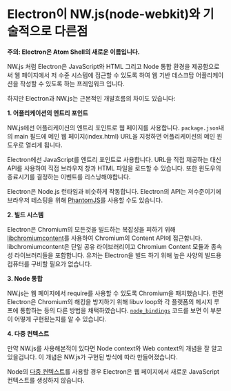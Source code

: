 # Electron이 NW.js(node-webkit)와 기술적으로 다른점

__주의: Electron은 Atom Shell의 새로운 이름입니다.__

NW.js 처럼 Electron은 JavaScript와 HTML 그리고 Node 통합 환경을 제공함으로써
웹 페이지에서 저 수준 시스템에 접근할 수 있도록 하여 웹 기반 데스크탑 어플리케이션을 작성할 수 있도록 하는 프레임워크 입니다.

하지만 Electron과 NW.js는 근본적인 개발흐름의 차이도 있습니다:

__1. 어플리케이션의 엔트리 포인트__

NW.js에선 어플리케이션의 엔트리 포인트로 웹 페이지를 사용합니다.
`package.json`내의 main 필드에 메인 웹 페이지(index.html) URL을 지정하면 어플리케이션의 메인 윈도우로 열리게 됩니다.

Electron에선 JavaScript를 엔트리 포인트로 사용합니다. URL을 직접 제공하는 대신 API를 사용하여 직접 브라우저 창과 HTML 파일을 로드할 수 있습니다.
또한 윈도우의 종료시기를 결정하는 이벤트를 리스닝해야합니다.

Electron은 Node.js 런타임과 비슷하게 작동합니다. Electron의 API는 저수준이기에 브라우저 테스팅을 위해 [PhantomJS](http://phantomjs.org/)를 사용할 수도 있습니다.

__2. 빌드 시스템__

Electron은 Chromium의 모든것을 빌드하는 복잡성을 피하기 위해 [libchromiumcontent](https://github.com/brightray/libchromiumcontent)를 사용하여
Chromium의 Content API에 접근합니다. libchromiumcontent은 단일 공유 라이브러리이고 Chromium Content 모듈과 종속성 라이브러리들을 포함합니다.
유저는 Electron을 빌드 하기 위해 높은 사양의 빌드용 컴퓨터를 구비할 필요가 없습니다.

__3. Node 통합__

NW.js는 웹 페이지에서 require를 사용할 수 있도록 Chromium을 패치했습니다. 한편 Electron은 Chromium의 해킹을 방지하기 위해 libuv loop와 각 플랫폼의 메시지 루프에 통합하는 등의 다른 방법을 채택하였습니다.
[`node_bindings`](../../../../../tree/master/atom/common/) 코드를 보면 이 부분이 어떻게 구현됬는지를 알 수 있습니다.

__4. 다중 컨텍스트__

만약 NW.js를 사용해본적이 있다면 Node context와 Web context의 개념을 잘 알고 있을겁니다. 이 개념은 NW.js가 구현된 방식에 따라 만들어졌습니다.

Node의 [다중 컨텍스트](http://strongloop.com/strongblog/whats-new-node-js-v0-12-multiple-context-execution/)를 사용할 경우 Electron은 웹 페이지에서 새로운 JavaScript 컨텍스트를 생성하지 않습니다.
